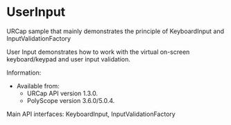 # UserInput
URCap sample that mainly demonstrates the principle of KeyboardInput and InputValidationFactory

User Input demonstrates how to work with the virtual on-screen keyboard/keypad and user input validation.

Information:
* Available from:
  * URCap API version 1.3.0.
  * PolyScope version 3.6.0/5.0.4.

Main API interfaces: KeyboardInput, InputValidationFactory
